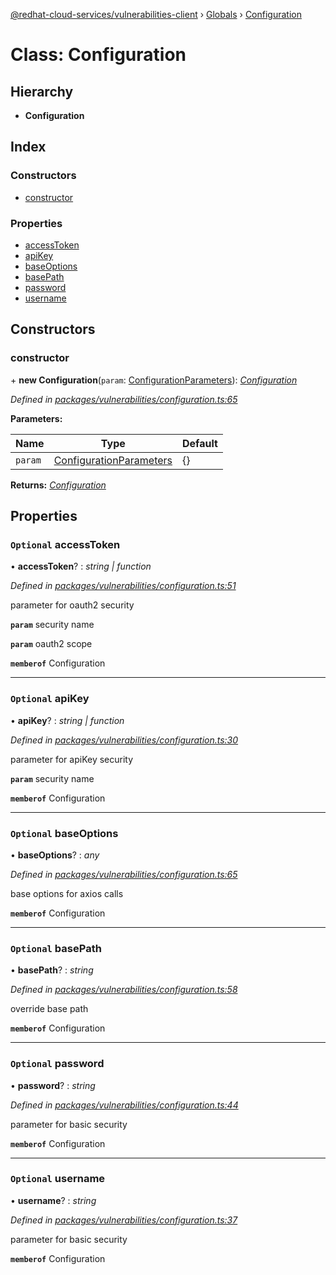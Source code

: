 [@redhat-cloud-services/vulnerabilities-client](../README.md) › [Globals](../globals.md) › [Configuration](configuration.md)

# Class: Configuration

## Hierarchy

* **Configuration**

## Index

### Constructors

* [constructor](configuration.md#constructor)

### Properties

* [accessToken](configuration.md#optional-accesstoken)
* [apiKey](configuration.md#optional-apikey)
* [baseOptions](configuration.md#optional-baseoptions)
* [basePath](configuration.md#optional-basepath)
* [password](configuration.md#optional-password)
* [username](configuration.md#optional-username)

## Constructors

###  constructor

\+ **new Configuration**(`param`: [ConfigurationParameters](../interfaces/configurationparameters.md)): *[Configuration](configuration.md)*

*Defined in [packages/vulnerabilities/configuration.ts:65](https://github.com/RedHatInsights/javascript-clients/blob/master/packages/vulnerabilities/configuration.ts#L65)*

**Parameters:**

Name | Type | Default |
------ | ------ | ------ |
`param` | [ConfigurationParameters](../interfaces/configurationparameters.md) | {} |

**Returns:** *[Configuration](configuration.md)*

## Properties

### `Optional` accessToken

• **accessToken**? : *string | function*

*Defined in [packages/vulnerabilities/configuration.ts:51](https://github.com/RedHatInsights/javascript-clients/blob/master/packages/vulnerabilities/configuration.ts#L51)*

parameter for oauth2 security

**`param`** security name

**`param`** oauth2 scope

**`memberof`** Configuration

___

### `Optional` apiKey

• **apiKey**? : *string | function*

*Defined in [packages/vulnerabilities/configuration.ts:30](https://github.com/RedHatInsights/javascript-clients/blob/master/packages/vulnerabilities/configuration.ts#L30)*

parameter for apiKey security

**`param`** security name

**`memberof`** Configuration

___

### `Optional` baseOptions

• **baseOptions**? : *any*

*Defined in [packages/vulnerabilities/configuration.ts:65](https://github.com/RedHatInsights/javascript-clients/blob/master/packages/vulnerabilities/configuration.ts#L65)*

base options for axios calls

**`memberof`** Configuration

___

### `Optional` basePath

• **basePath**? : *string*

*Defined in [packages/vulnerabilities/configuration.ts:58](https://github.com/RedHatInsights/javascript-clients/blob/master/packages/vulnerabilities/configuration.ts#L58)*

override base path

**`memberof`** Configuration

___

### `Optional` password

• **password**? : *string*

*Defined in [packages/vulnerabilities/configuration.ts:44](https://github.com/RedHatInsights/javascript-clients/blob/master/packages/vulnerabilities/configuration.ts#L44)*

parameter for basic security

**`memberof`** Configuration

___

### `Optional` username

• **username**? : *string*

*Defined in [packages/vulnerabilities/configuration.ts:37](https://github.com/RedHatInsights/javascript-clients/blob/master/packages/vulnerabilities/configuration.ts#L37)*

parameter for basic security

**`memberof`** Configuration
